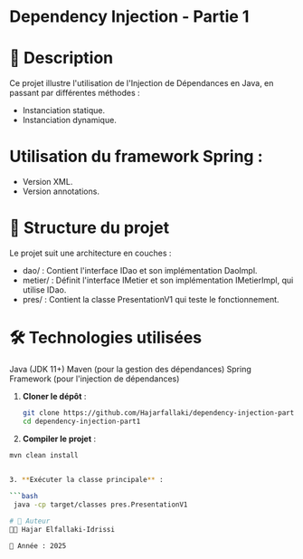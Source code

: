# Dependency Injection - Partie 1

# 📌 Description
Ce projet illustre l'utilisation de l'Injection de Dépendances en Java, en passant par différentes méthodes :


 * Instanciation statique.
 * Instanciation dynamique.

# Utilisation du framework Spring :
 * Version XML.
 * Version annotations.

# 📂 Structure du projet
Le projet suit une architecture en couches :

 * dao/ : Contient l'interface IDao et son implémentation DaoImpl.
 * metier/ : Définit l'interface IMetier et son implémentation IMetierImpl, qui utilise IDao.
 * pres/ : Contient la classe PresentationV1 qui teste le fonctionnement.

# 🛠️ Technologies utilisées
Java (JDK 11+)
Maven (pour la gestion des dépendances)
Spring Framework (pour l'injection de dépendances)

1. **Cloner le dépôt** :
   
   ```bash
   git clone https://github.com/Hajarfallaki/dependency-injection-part1.git
   cd dependency-injection-part1


 2. **Compiler le projet** :
    
```bash
mvn clean install

 
3. **Exécuter la classe principale** :

```bash
 java -cp target/classes pres.PresentationV1

# 📜 Auteur
👩‍💻 Hajar Elfallaki-Idrissi

📅 Année : 2025
